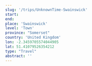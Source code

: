 ```yaml
---
slug: '/trips/UnknownTime-Swainswick'
start: 
end:
place: 'Swainswick'
level: 'Town'
province: "Somerset"
country: 'United Kingdom'
lon: -2.3459705574044905
lat: 51.41079526354212
type: "Travel"
abstract: ''
---
```


